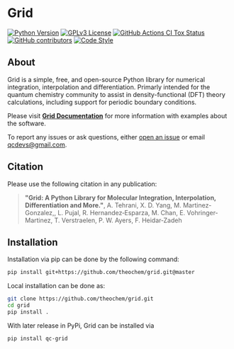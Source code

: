 # Grid

[![Python Version](https://img.shields.io/badge/python-3.7%2B-blue.svg)](https://docs.python.org/3/whatsnew/3.7.html)
[![GPLv3 License](https://img.shields.io/badge/License-GPL%20v3-yellow.svg)](https://opensource.org/licenses/)
[![GitHub Actions CI Tox Status](https://github.com/theochem/grid/actions/workflows/pytest.yaml/badge.svg)](https://github.com/theochem/grid/actions/workflows/pytest.yaml)
[![GitHub contributors](https://img.shields.io/github/contributors/theochem/grid.svg)](https://github.com/theochem/grid/graphs/contributors)
[![Code Style](https://img.shields.io/badge/code%20style-black-black.svg)](https://black.readthedocs.io/en/stable/)

## About
Grid is a simple, free, and open-source Python library for numerical integration, interpolation and differentiation.
Primarly intended for the quantum chemistry community to assist in density-functional (DFT) theory calculations,
including support for periodic boundary conditions.

Please visit [**Grid Documentation**](https://grid.qcdevs.org/) for more information with
examples about the software.

To report any issues or ask questions, either [open an issue](
https://github.com/theochem/grid/issues/new) or email [qcdevs@gmail.com]().


## Citation
Please use the following citation in any publication:

> **"Grid: A Python Library for Molecular Integration, Interpolation, Differentiation and More."**,
> A. Tehrani, X. D. Yang, M. Martinez-Gonzalez,, L. Pujal, R. Hernandez‐Esparza, M. Chan,
> E. Vohringer‐Martinez, T. Verstraelen, P. W. Ayers, F. Heidar‐Zadeh

## Installation

Installation via pip can be done by the following command:
```bash
pip install git+https://github.com/theochem/grid.git@master
```

Local installation can be done as:
```bash
git clone https://github.com/theochem/grid.git
cd grid
pip install .
```

With later release in PyPi, Grid can be installed via
```bash
pip install qc-grid
```
